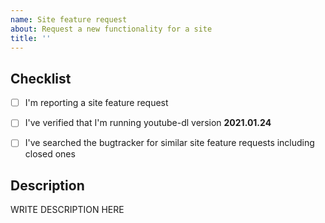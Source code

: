 ```yaml
---
name: Site feature request
about: Request a new functionality for a site
title: ''
---
```


<!--

######################################################################
  WARNING!
  IGNORING THE FOLLOWING TEMPLATE WILL RESULT IN ISSUE CLOSED AS INCOMPLETE
######################################################################

-->


## Checklist

<!--
Carefully read and work through this check list in order to prevent the most common mistakes and misuse of youtube-dl:
- First of, make sure you are using the latest version of youtube-dl. Run `youtube-dl --version` and ensure your version is 2021.01.24. If it's not, see https://yt-dl.org/update on how to update. Issues with outdated version will be REJECTED.
- Search the bugtracker for similar site feature requests: http://yt-dl.org/search-issues. DO NOT post duplicates.
- Finally, put x into all relevant boxes (like this [x])
-->

- [ ] I'm reporting a site feature request
- [ ] I've verified that I'm running youtube-dl version **2021.01.24**
- [ ] I've searched the bugtracker for similar site feature requests including closed ones


## Description

<!--
Provide an explanation of your site feature request in an arbitrary form. Please make sure the description is worded well enough to be understood, see https://github.com/ytdl-org/youtube-dl#is-the-description-of-the-issue-itself-sufficient. Provide any additional information, suggested solution and as much context and examples as possible.
-->

WRITE DESCRIPTION HERE
